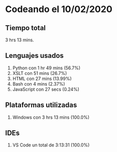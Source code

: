 # Codeando el 10/02/2020

## Tiempo total
3 hrs 13 mins.

## Lenguajes usados
1. Python con 1 hr 49 mins (56.7%)
1. XSLT con 51 mins (26.7%)
1. HTML con 27 mins (13.99%)
1. Bash con 4 mins (2.37%)
1. JavaScript con 27 secs (0.24%)

## Plataformas utilizadas
1. Windows con 3 hrs 13 mins (100.0%)

## IDEs
1. VS Code un total de 3:13:31 (100.0%)

